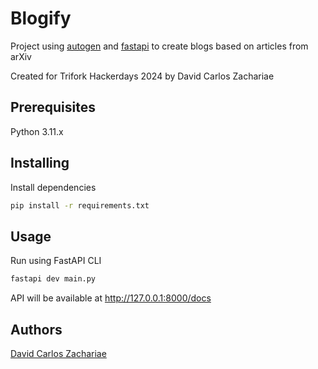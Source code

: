 # Blogify

Project using [autogen](https://microsoft.github.io/autogen) and [fastapi](https://fastapi.tiangolo.com/) to create blogs based on articles from arXiv

Created for Trifork Hackerdays 2024 by David Carlos Zachariae

## Prerequisites

Python 3.11.x

## Installing

Install dependencies

```bash
pip install -r requirements.txt
```

## Usage

Run using FastAPI CLI

```bash
fastapi dev main.py
```

API will be available at http://127.0.0.1:8000/docs


## Authors
[David Carlos Zachariae](dzach.dev)

